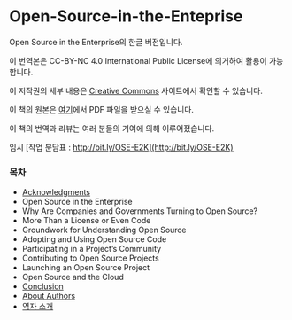 # Open-Source-in-the-Enteprise
Open Source in the Enterprise의 한글 버전입니다.

이 번역본은 
CC-BY-NC 4.0 International Public License에 의거하여 
활용이 가능합니다.

이 저작권의 세부 내용은 [Creative Commons](https://creativecommons.org/licenses/by-nc/4.0/legalcode) 사이트에서 확인할 수 있습니다.

이 책의 원본은 [여기](https://d1.awsstatic.com/Open%20Source/enterprise-oss-book.pdf)에서 PDF 파일을 받으실 수 있습니다.

이 책의 번역과 리뷰는 여러 분들의 기여에 의해 이루어졌습니다.

임시 [작업 분담표 : http://bit.ly/OSE-E2K](http://bit.ly/OSE-E2K)

### 목차

* [Acknowledgments](Acknowledgments.md)
* Open Source in the Enterprise
* Why Are Companies and Governments Turning to Open Source?
* More Than a License or Even Code
* Groundwork for Understanding Open Source
* Adopting and Using Open Source Code
* Participating in a Project’s Community
* Contributing to Open Source Projects
* Launching an Open Source Project
* Open Source and the Cloud
* [Conclusion](Conclusion.md)
* [About Authors](Authors.md)
* [역자 소개](translators.md)
